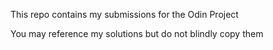 This repo contains my submissions for the Odin Project

You may reference my solutions but do not blindly copy them
